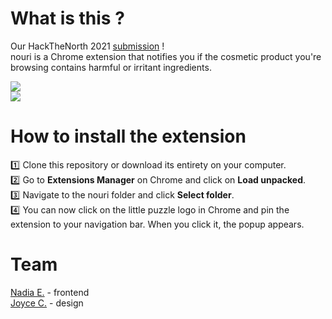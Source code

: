 # What is this ?
Our HackTheNorth 2021 [submission](https://devpost.com/software/nouri-brtg8f) !  
nouri is a Chrome extension that notifies you if the cosmetic product you're browsing contains harmful or irritant ingredients.  

![](https://i.imgur.com/2G0AuzE.png)  
![](https://i.imgur.com/Ya9OlFn.png)  

# How to install the extension

:one: Clone this repository or download its entirety on your computer.  
:two: Go to **Extensions Manager** on Chrome and click on **Load unpacked**.  
:three: Navigate to the nouri folder and click **Select folder**.  
:four: You can now click on the little puzzle logo in Chrome and pin the extension to your navigation bar. When you click it, the popup appears.  

# Team
[Nadia E.](https://github.com/nadiaenh) - frontend  
[Joyce C.](https://www.linkedin.com/in/joycekchan/) - design
